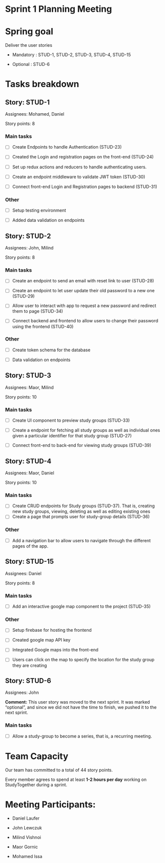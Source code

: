 # Sprint 1 Planning Meeting

  

# Spring goal

Deliver the user stories

- Mandatory : STUD-1, STUD-2, STUD-3, STUD-4, STUD-15

- Optional : STUD-6

  

# Tasks breakdown

  

## Story: STUD-1

Assignees: Mohamed, Daniel

Story points: 8

### Main tasks

- [ ] Create Endpoints to handle Authentication (STUD-23)

- [ ] Created the Login and registration pages on the front-end (STUD-24)

- [ ] Set up redux actions and reducers to handle authenticating users.

- [ ] Create an endpoint middleware to validate JWT token (STUD-30)

- [ ] Connect front-end Login and Registration pages to backend (STUD-31)

### Other

- [ ] Setup testing environment

- [ ] Added data validation on endpoints

  

## Story: STUD-2

Assignees: John, Milind

Story points: 8

### Main tasks

- [ ] Create an endpoint to send an email with reset link to user (STUD-28)

- [ ] Create an endpoint to let user update their old password to a new one (STUD-29)

- [ ] Allow user to interact with app to request a new password and redirect them to page (STUD-34)

- [ ] Connect backend and frontend to allow users to change their password using the frontend (STUD-40)

### Other

- [ ] Create token schema for the database

- [ ] Data validation on endpoints

  
  

## Story: STUD-3

Assignees: Maor, Milind

Story points: 10

### Main tasks

- [ ] Create UI component to preview study groups (STUD-33)

- [ ] Create a endpoint for fetching all study groups as well as individual ones given a particular identifier for that study group (STUD-27)

- [ ] Connect front-end to back-end for viewing study groups (STUD-39)

  
  
  

## Story: STUD-4

Assignees: Maor, Daniel

Story points: 10

### Main tasks

- [ ] Create CRUD endpoints for Study groups (STUD-37). That is, creating new study groups, viewing, deleting as well as editing existing ones
- [ ] Create a page that prompts user for study-group details (STUD-36)

### Other

- [ ] Add a navigation bar to allow users to navigate through the different pages of the app.

  
  

## Story: STUD-15

Assignees: Daniel

Story points: 8

### Main tasks

- [ ] Add an interactive google map component to the project (STUD-35)

  
  

### Other

- [ ] Setup firebase for hosting the frontend

- [ ] Created google map API key

- [ ] Integrated Google maps into the front-end

- [ ] Users can click on the map to specify the location for the study group they are creating

  
  

## Story: STUD-6

Assignees: John

**Comment:** This user story was moved to the next sprint. It was marked “optional”, and since we did not have the time to finish, we pushed it to the next sprint.

### Main tasks

- [ ] Allow a study-group to become a series, that is, a recurring meeting.

  
  

# Team Capacity

Our team has committed to a total of 44 story points.

Every member agrees to spend at least **1-2 hours per day** working on StudyTogether during a sprint.

  

# Meeting Participants:

- Daniel Laufer

- John Lewczuk

- Milind Vishnoi

- Maor Gornic

- Mohamed Issa
